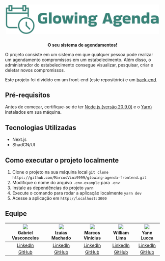 <h1 align="center"><img width="500px" src="docs/img/icon.png"></h1>

<p align="center">
  <strong>O seu sistema de agendamentos!</strong>
</p>

O projeto consiste em um sistema em que qualquer pessoa pode realizar um agendamento compromissos em um estabelecimento. Além disso, o administrador do estabelecimento consegue visualizar, pesquisar, criar e deletar novos compromissos.

Este projeto foi dividido em um front-end (este repositório) e um [back-end](https://github.com/izaiasmachado/glowing-agenda-backend.git).

## Pré-requisitos

Antes de começar, certifique-se de ter [Node.js (versão 20.9.0)](https://nodejs.org/) e o [Yarn)](https://classic.yarnpkg.com/lang/en/docs/install) instalados em sua máquina.

## Tecnologias Utilizadas

- Next.js
- ShadCN/UI

## Como executar o projeto localmente

1. Clone o projeto na sua máquina local `git clone https://github.com/MarcosVini9999/glowing-agenda-frontend.git`
2. Modifique o nome do arquivo `.env.example` para `.env`
3. Instale as dependências do projeto `yarn`
4. Execute o comando para rodar a aplicação localmente `yarn dev`
5. Acesse a aplicação em `http://localhost:3000`

## Equipe

| <img src="https://avatars0.githubusercontent.com/u/108894922?v=3&s=115" width = "120px"><br><strong>Gabriel Vasconcelos</strong> | <img src="https://avatars0.githubusercontent.com/u/47287096?v=3&s=115" width = "120px" ><br><strong>Izaias Machado</strong> | <img src="https://avatars.githubusercontent.com/u/66041553?v=4" width = "120px" ><br><strong>Marcos Vinícius</strong> | <img src="https://avatars0.githubusercontent.com/u/70725719?v=3&s=115" width = "120px"><br><strong>William Lima</strong> | <img src="https://avatars0.githubusercontent.com/u/112739407?v=3&s=115" width = "120px"><br><strong>Yann Lucca</strong> |
| :------------------------------------------------------------------------------------------------------------------------------: | :-------------------------------------------------------------------------------------------------------------------------: | :-------------------------------------------------------------------------------------------------------------------: | :----------------------------------------------------------------------------------------------------------------------: | :---------------------------------------------------------------------------------------------------------------------: |
|                                [LinkedIn](https://www.linkedin.com/in/gabrielvasconcelossantos/)                                 |                                   [LinkedIn](https://www.linkedin.com/in/izaiasmachado/)                                    |                         [LinkedIn](https://www.linkedin.com/in/marcosvinciusandradedesousa/)                          |                               [LinkedIn](https://www.linkedin.com/in/william-bruno-sales/)                               |                                    [LinkedIn](https://linkedin.com/in/yann-miranda)                                     |
|                                               [GitHub](https://github.com/GabVS4)                                                |                                         [GitHub](https://github.com/izaiasmachado)                                          |                                      [GitHub](https://github.com/MarcosVini9999)                                      |                                        [GitHub](https://github.com/williambrunos)                                        |                                          [GitHub](https://github.com/yannluk4)                                          |
